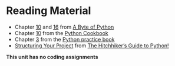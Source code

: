 # Reading Material

* Chapter [10](http://python.swaroopch.com/modules.html) and [16](http://python.swaroopch.com/stdlib.html) from [A Byte of Python](http://python.swaroopch.com/index.html)
* Chapter [10](http://chimera.labs.oreilly.com/books/1230000000393/ch10.html) from the [Python Cookbook](http://chimera.labs.oreilly.com/books/1230000000393/index.html)
* Chapter [3](http://anandology.com/python-practice-book/modules.html) from the [Python practice book](http://anandology.com/python-practice-book/index.html)
* [Structuring Your Project](http://docs.python-guide.org/en/latest/writing/structure/) from [The Hitchhiker’s Guide to Python!](http://docs.python-guide.org/en/latest/#getting-started-with-python)

**This unit has no coding assignments**
